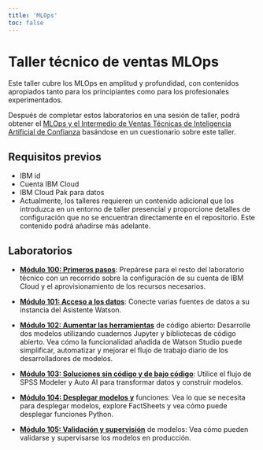 ```yaml
---
title: 'MLOps'
toc: false
---
```


# Taller técnico de ventas MLOps

Este taller cubre los MLOps en amplitud y profundidad, con contenidos apropiados tanto para los principiantes como para los profesionales experimentados.

Después de completar estos laboratorios en una sesión de taller, podrá obtener el [MLOps y el Intermedio de Ventas Técnicas de Inteligencia Artificial de Confianza](https://www.credly.com/org/ibm/badge/mlops-and-trustworthy-ai-technical-sales-intermediate.1) basándose en un cuestionario sobre este taller.

## Requisitos previos

- IBM id
- Cuenta IBM Cloud
- IBM Cloud Pak para datos
- Actualmente, los talleres requieren un contenido adicional que los introduzca en un entorno de taller presencial y proporcione detalles de configuración que no se encuentran directamente en el repositorio. Este contenido podrá añadirse más adelante.

## Laboratorios

- **[Módulo 100: Primeros pasos](/mlops/100)**: Prepárese para el resto del laboratorio técnico con un recorrido sobre la configuración de su cuenta de IBM Cloud y el aprovisionamiento de los recursos necesarios.

- **[Módulo 101: Acceso a los datos](/mlops/101)**: Conecte varias fuentes de datos a su instancia del Asistente Watson.

- **[Módulo 102: Aumentar las herramientas](/mlops/102)** de código abierto: Desarrolle dos modelos utilizando cuadernos Jupyter y bibliotecas de código abierto. Vea cómo la funcionalidad añadida de Watson Studio puede simplificar, automatizar y mejorar el flujo de trabajo diario de los desarrolladores de modelos.

- **[Módulo 103: Soluciones sin código y de bajo código](/mlops/103)**: Utilice el flujo de SPSS Modeler y Auto AI para transformar datos y construir modelos.

- **[Módulo 104: Desplegar modelos y](/mlops/104)** funciones: Vea lo que se necesita para desplegar modelos, explore FactSheets y vea cómo puede desplegar funciones Python.

- **[Módulo 105: Validación y supervisión](/mlops/105)** de modelos: Vea cómo pueden validarse y supervisarse los modelos en producción.
